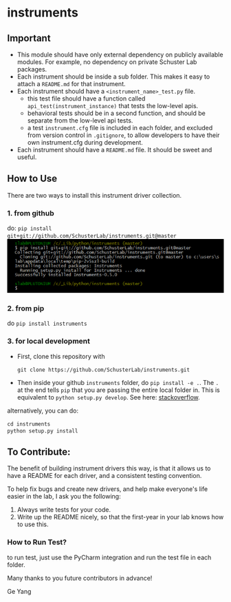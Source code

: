 # instruments

## Important

- This module should have only external dependency on publicly available modules. For example, no dependency on private Schuster Lab packages.
- Each instrument should be inside a sub folder. This makes it easy to attach a `README.md` for that instrument.
- Each instrument should have a `<instrument_name>_test.py` file.
   - this test file should have a function called `api_test(instrument_instance)` that tests the low-level apis.
   - behavioral tests should be in a second function, and should be separate from the low-level api tests.
   - a test `instrument.cfg` file is included in each folder, and excluded from version control in `.gitignore`, to allow developers to have their own instrument.cfg during development.
- Each instrument should have a `README.md` file. It should be sweet and useful.

## How to Use

There are two ways to install this instrument driver collection.

### 1. from github

do: `pip install git+git://github.com/SchusterLab/instruments.git@master`
![pip install from git](pip_install_from_git.png)

### 2. from pip

do `pip install instruments`

### 3. for local development

- First, clone this repository with
   ```shell
   git clone https://github.com/SchusterLab/instruments.git
   ```

- Then inside your github `instruments` folder, do `pip install -e .`. The `.` at the end tells `pip` that you are passing the entire local folder in. This is equivalent to `python setup.py develop`. See here: [stackoverflow](http://stackoverflow.com/questions/2087148/can-i-use-pip-instead-of-easy-install-for-python-setup-py-install-dependen).

alternatively, you can do:

```shell
cd instruments
python setup.py install
```

## To Contribute:

The benefit of building instrument drivers this way, is that it allows us to have a README for each driver, and a consistent testing convention.

To help fix bugs and create new drivers, and help make everyone's life easier in the lab, I ask you the following:

1. Always write tests for your code.
2. Write up the README nicely, so that the first-year in your lab knows how to use this.

### How to Run Test?

to run test, just use the PyCharm integration and run the test file in each folder.

Many thanks to you future contributors in advance!

Ge Yang